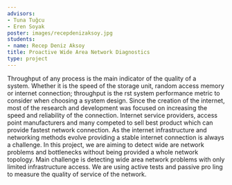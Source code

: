 ```yaml
---
advisors:
- Tuna Tuğcu
- Eren Soyak
poster: images/recepdenizaksoy.jpg
students:
- name: Recep Deniz Aksoy
title: Proactive Wide Area Network Diagnostics
type: project
---
```


Throughput of any process is the main indicator of the quality of a system. Whether it is the speed of the storage unit, random access memory or internet connection; throughput is the rst system performance metric to consider when choosing a system design. Since the creation of the internet, most of the research and development was focused on increasing the speed and reliability of the connection. Internet service providers, access point manufacturers and many competed to sell best product which can provide fastest network connection. As the internet infrastructure and networking methods evolve providing a stable internet connection is always a challenge. In this project, we are aiming to detect wide are network problems and bottlenecks without being provided a whole network topology. Main challenge is detecting wide area network problems with only limited infrastructure access. We are using active tests and passive pro ling to measure the quality of service of the network.